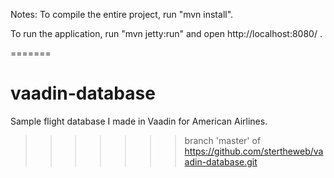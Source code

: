 Notes:
To compile the entire project, run "mvn install".

To run the application, run "mvn jetty:run" and open http://localhost:8080/ .

=======
# vaadin-database
Sample flight database I made in Vaadin for American Airlines.
>>>>>>> branch 'master' of https://github.com/stertheweb/vaadin-database.git
